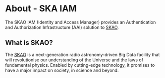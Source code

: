 # About - SKA IAM
The SKAO IAM (Identity and Access Manager) provides an Authentication and Authorization Infrastructure (AAI) solution to [SKAO](https://www.skao.int/en).

## What is SKAO?
The [SKAO](https://www.skao.int/en) is a next-generation radio astronomy-driven Big Data facility that will revolutionise our understanding of the Universe and the laws of fundamental physics. Enabled by cutting-edge technology, it promises to have a major impact on society, in science and beyond.